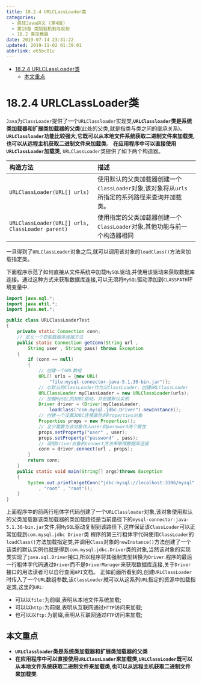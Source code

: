 ```yaml
---
title: 18.2.4 URLCLassLoader类
categories: 
  - 疯狂Java讲义 (第4版)
  - 第18章 类加载机制与反射
  - 18.2 类加载器
date: 2019-07-14 23:31:22
updated: 2019-11-02 01:39:01
abbrlink: e65bc81c
---
```

- [18.2.4 URLCLassLoader类](/ReadingNotes/e65bc81c/#18-2-4-URLCLassLoader类)
    - [本文重点](/ReadingNotes/e65bc81c/#本文重点)

<!--more-->
<script src="https://cdn.bootcss.com/jquery/3.4.0/jquery.slim.min.js"></script>
<script>$(document).ready(function () {$(".post-body > ul:nth-child(1)").hide();});</script>

<!--end-->
# 18.2.4 URLCLassLoader类 #
`Java`为`ClassLoader`提供了一个`URLClassloader`实现类,**`URLClassloader`类是系统类加载器和扩展类加载器的父类**(此处的父类,就是指类与类之间的继承关系)。 **`URLClassloader`功能比较强大,它既可以从本地文件系统获取二进制文件来加载类,也可以从远程主机获取二进制文件来加载类**。
**在应用程序中可以直接使用`URLClassLoader`加载类**, `URLClassLoader`类提供了如下两个构造器。

|构造方法|描述|
|:---|:---|
|`URLClassLoader(URL[] urls)`|使用默认的父类加载器创建一个`ClassLoader`对象,该对象将从`urls`所指定的系列路径来查询并加载类。|
|`URLClassLoader(URL[] urls, ClassLoader parent)`|使用指定的父类加载器创建一个`ClassLoader`对象,其他功能与前一个构造器相同|
一旦得到了`URLClassLoader`对象之后,就可以调用该对象的`loadClass()`方法来加载指定类。

下面程序示范了如何直接从文件系统中加载`MySQL`驱动,并使用该驱动来获取数据库连接。通过这种方式来获取数据库连接,可以无须将`MySQL`驱动添加到`CLASSPATH`环境变量中.
```java
import java.sql.*;
import java.util.*;
import java.net.*;

public class URLClassLoaderTest
{
	private static Connection conn;
	// 定义一个获取数据库连接方法
	public static Connection getConn(String url ,
		String user , String pass) throws Exception
	{
		if (conn == null)
		{
			// 创建一个URL数组
			URL[] urls = {new URL(
				"file:mysql-connector-java-5.1.30-bin.jar")};
			// 以默认的ClassLoader作为父ClassLoader，创建URLClassLoader
			URLClassLoader myClassLoader = new URLClassLoader(urls);
			// 加载MySQL的JDBC驱动，并创建默认实例
			Driver driver = (Driver)myClassLoader.
				loadClass("com.mysql.jdbc.Driver").newInstance();
			// 创建一个设置JDBC连接属性的Properties对象
			Properties props = new Properties();
			// 至少需要为该对象传入user和password两个属性
			props.setProperty("user" , user);
			props.setProperty("password" , pass);
			// 调用Driver对象的connect方法来取得数据库连接
			conn = driver.connect(url , props);
		}
		return conn;
	}
	public static void main(String[] args)throws Exception
	{
		System.out.println(getConn("jdbc:mysql://localhost:3306/mysql"
			, "root" , "root"));
	}
}
```
上面程序中的前两行粗体字代码创建了一个`URLClassloader`对象,该对象使用默认的父类加载器该类加载器的类加载路径是当前路径下的`mysql-connector-java-5.1.30-bin.jar`文件,将`MySQL`驱动复制到该路径下,这样保证该`ClassLoader`可以正常加载到`com.mysql.jdbc Driver`类
程序的第三行粗体字代码使用`ClassLoader`的`loadClass()`方法加载指定类,并调用`Class`对象的`newInstance()`方法创建了一个该类的默认实例也就是得到`com.mysql.jdbc.Driver`类的对象,当然该对象的实现类实现了`java.sql.Driver`接口,所以程序将其强制类型转换为`Driver`.程序的最后一行粗体字代码通过`Driver`而不是`DriverManager`来获取数据库连接,关于`Driver`接口的用法读者可以自行查阅`API`文档。
正如前面所看到的,创建`URLClassLoader`时传入了一个`URL`数组参数,该`ClassLoader`就可以从这系列`URL`指定的资源中加载指定类,这里的`URL`:
- 可以以`file:`为前缀,表明从本地文件系统加载;
- 可以以`http:`为前缀,表明从互联网通过`HTTP`访问来加载;
- 也可以以`ftp:`为前缀,表明从互联网通过`FTP`访问来加载;

## 本文重点 ##
- **`URLClassloader`类是系统类加载器和扩展类加载器的父类**
- **在应用程序中可以直接使用`URLClassLoader`来加载类,`URLClassLoader`既可以从本地文件系统获取二进制文件来加载类,也可以从远程主机获取二进制文件来加载类**.


